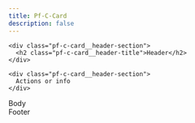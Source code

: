 ```yaml
---
title: Pf-C-Card
description: false
---
```

<div class="pf-c-card">
  <div class="pf-c-card__header">

    <div class="pf-c-card__header-section">
      <h2 class="pf-c-card__header-title">Header</h2>
    </div>

    <div class="pf-c-card__header-section">
      Actions or info
    </div>

  </div>

  <div class="pf-c-card__body">Body</div>

  <div class="pf-c-card__footer">Footer</div>

</div>
